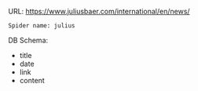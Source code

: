 URL: https://www.juliusbaer.com/international/en/news/

    Spider name: julius

DB Schema:
- title
- date
- link
- content

